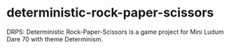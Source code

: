 # deterministic-rock-paper-scissors
DRPS: Deterministic Rock-Paper-Scissors is a game project for Mini Ludum Dare 70 with theme Determinism.
